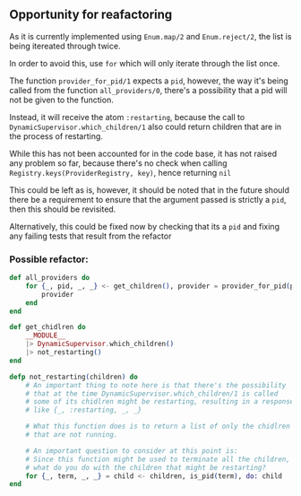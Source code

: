 ## Opportunity for reafactoring

As it is currently implemented using `Enum.map/2` and `Enum.reject/2`, the list is being itereated through twice.

In order to avoid this, use `for` which will only iterate through the list once.

The function `provider_for_pid/1` expects a `pid`, however, the way it's being called from the function `all_providers/0`, there's a possibility that a pid
will not be given to the function.

Instead, it will receive the atom `:restarting`, because the call to `DynamicSupervisor.which_children/1` also could return children that are in the process of restarting.

While this has not been accounted for in the code base, it has not raised any problem so far, because there's no check when calling `Registry.keys(ProviderRegistry, key)`, hence returning `nil`

This could be left as is, however, it should be noted that in the future should there be a requirement to ensure that the argument passed is strictly a `pid`, then this should be revisited.

Alternatively, this could be fixed now by checking that its a `pid` and fixing any failing tests that result from the refactor

### Possible refactor:

```elixir
def all_providers do
    for {_, pid, _, _} <- get_children(), provider = provider_for_pid(pid), !is_nil(provider) do
        provider
    end
end

def get_chidlren do
    __MODULE__
    |> DynamicSupervisor.which_children()
    |> not_restarting()
end

defp not_restarting(children) do
    # An important thing to note here is that there's the possibility
    # that at the time DynamicSupervisor.which_children/1 is called
    # some of its chidlren might be restarting, resulting in a response
    # like {_, :restarting, _, _}

    # What this function does is to return a list of only the chidlren
    # that are not running.

    # An important question to consider at this point is:
    # Since this function might be used to terminate all the children,
    # what do you do with the children that might be restarting?
    for {_, term, _, _} = child <- children, is_pid(term), do: child
end

```
